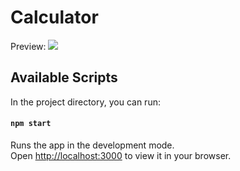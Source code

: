 # Calculator

Preview:
<img src="https://github.com/karemun/Calculator/assets/123043992/9234cbe4-e726-4ecd-ba57-39c5d75e206f" />

## Available Scripts

In the project directory, you can run:

#### `npm start`

Runs the app in the development mode.\
Open [http://localhost:3000](http://localhost:3000) to view it in your browser.
